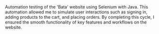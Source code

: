 Automation testing of the 'Bata' website using Selenium with Java. This automation allowed me to simulate user interactions such as signing in, adding products to the cart, and placing orders. By completing this cycle, I ensured the smooth functionality of key features and workflows on the website.
